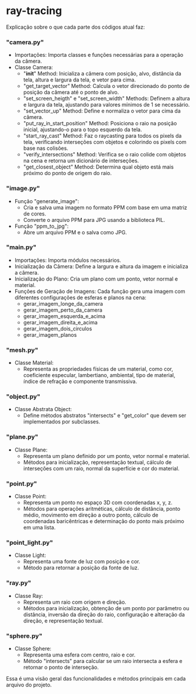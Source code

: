 # ray-tracing



Explicação sobre o que cada parte dos códigos atual faz:

### "camera.py"
- Importações: Importa classes e funções necessárias para a operação da câmera.
- Classe Camera:
  - "__init__" Method: Inicializa a câmera com posição, alvo, distância da tela, altura e largura da tela, e vetor para cima.
  - "get_target_vector" Method: Calcula o vetor direcionado do ponto de posição da câmera até o ponto de alvo.
  - "set_screen_heigth" e "set_screen_width" Methods: Definem a altura e largura da tela, ajustando para valores mínimos de 1 se necessário.
  - "set_vector_up" Method: Define e normaliza o vetor para cima da câmera.
  - "put_ray_in_start_position" Method: Posiciona o raio na posição inicial, ajustando-o para o topo esquerdo da tela.
  - "start_ray_cast" Method: Faz o raycasting para todos os pixels da tela, verificando interseções com objetos e colorindo os pixels com base nas colisões.
  - "verify_intersections" Method: Verifica se o raio colide com objetos na cena e retorna um dicionário de interseções.
  - "get_closest_object" Method: Determina qual objeto está mais próximo do ponto de origem do raio.

### "image.py"
- Função "generate_image":
  - Cria e salva uma imagem no formato PPM com base em uma matriz de cores.
  - Converte o arquivo PPM para JPG usando a biblioteca PIL.
- Função "ppm_to_jpg": 
  - Abre um arquivo PPM e o salva como JPG.

### "main.py"
- Importações: Importa módulos necessários.
- Inicialização da Câmera: Define a largura e altura da imagem e inicializa a câmera.
- Inicialização do Plano: Cria um plano com um ponto, vetor normal e material.
- Funções de Geração de Imagens: Cada função gera uma imagem com diferentes configurações de esferas e planos na cena:
  - gerar_imagem_longe_da_camera
  - gerar_imagem_perto_da_camera
  - gerar_imagem_esquerda_e_acima
  - gerar_imagem_direita_e_acima
  - gerar_imagem_dois_circulos
  - gerar_imagem_planos

### "mesh.py"
- Classe Material:
  - Representa as propriedades físicas de um material, como cor, coeficiente especular, lambertiano, ambiental, tipo de material, índice de refração e componente transmissiva.

### "object.py"
- Classe Abstrata Object:
  - Define métodos abstratos "intersects" e "get_color" que devem ser implementados por subclasses.

### "plane.py"
- Classe Plane:
  - Representa um plano definido por um ponto, vetor normal e material.
  - Métodos para inicialização, representação textual, cálculo de interseções com um raio, normal da superfície e cor do material.

### "point.py"
- Classe Point:
  - Representa um ponto no espaço 3D com coordenadas x, y, z.
  - Métodos para operações aritméticas, cálculo de distância, ponto médio, movimento em direção a outro ponto, cálculo de coordenadas baricêntricas e determinação do ponto mais próximo em uma lista.

### "point_light.py"
- Classe Light:
  - Representa uma fonte de luz com posição e cor.
  - Método para retornar a posição da fonte de luz.

### "ray.py"
- Classe Ray:
  - Representa um raio com origem e direção.
  - Métodos para inicialização, obtenção de um ponto por parâmetro ou distância, inversão da direção do raio, configuração e alteração da direção, e representação textual.

### "sphere.py"
- Classe Sphere:
  - Representa uma esfera com centro, raio e cor.
  - Método "intersects" para calcular se um raio intersecta a esfera e retornar o ponto de interseção.

Essa é uma visão geral das funcionalidades e métodos principais em cada arquivo do projeto. 
